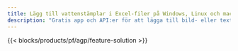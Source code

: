 ```yaml
---
title: Lägg till vattenstämplar i Excel-filer på Windows, Linux och macOS
description: "Gratis app och API:er för att lägga till bild- eller textvattenstämplar på XLS-, XLSX- och ODS-filer"
---
```

{{< blocks/products/pf/agp/feature-solution >}} 

